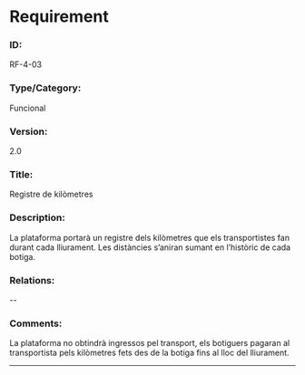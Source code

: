 # Requirement

### ID:
RF-4-03

### Type/Category:
Funcional

### Version:
2.0

### Title:
Registre de kilòmetres

### Description:
La plataforma portarà un registre dels kilòmetres que els transportistes fan durant cada lliurament. Les distàncies s’aniran sumant en l’històric de cada botiga.

### Relations:
--

### Comments:
La plataforma no obtindrà ingressos pel transport, els botiguers pagaran al transportista pels kilòmetres fets des de la botiga fins al lloc del lliurament.

---
